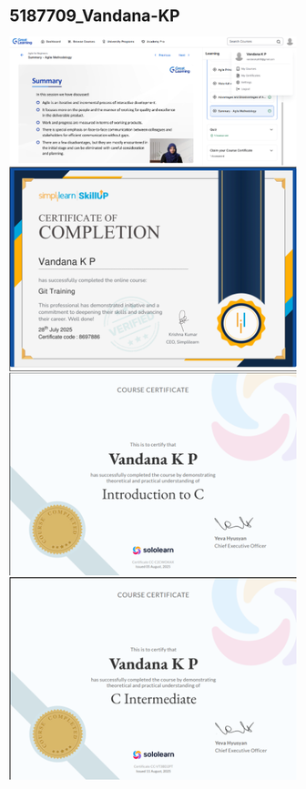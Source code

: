 # 5187709_Vandana-KP
<img src="https://github.com/Vandanakp/5187709_Vandana-KP/blob/main/SDLC/Screenshot%20of%20Agile%20for%20beginners/Screenshot%202025-07-22%20224035.png?raw=true" alt="image">
<img src="https://github.com/Vandanakp/5187709_Vandana-KP/blob/main/Module%202%20GIT/Git%20certificate/Screenshot%202025-08-18%20213127.png?raw=true" alt="image">
<img src="https://github.com/Vandanakp/5187709_Vandana-KP/blob/main/C%20programming%20Certificates/Screenshot%202025-08-18%20213818.png?raw=true" alt="image">
<img src="https://github.com/Vandanakp/5187709_Vandana-KP/blob/main/C%20programming%20Certificates/Screenshot%202025-08-18%20213847.png?raw=true" alt="image">


